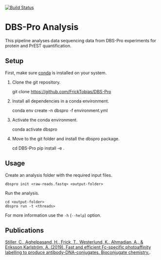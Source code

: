 [![Build Status](https://travis-ci.org/FrickTobias/DBS-Pro.svg)](https://travis-ci.org/FrickTobias/DBS-Pro)

# DBS-Pro Analysis

This pipeline analyses data sequencing data from DBS-Pro experiments for protein and PrEST quantification.

## Setup

First, make sure [conda](https://docs.conda.io/projects/conda/en/latest/user-guide/install/) is installed on your system.

1. Clone the git repository.

      git clone https://github.com/FrickTobias/DBS-Pro

2. Install all dependencies in a conda environment.

      conda env create -n dbspro -f environment.yml

3. Activate the conda environment.

      conda activate dbspro

4. Move to the git folder and install the dbspro package.

      cd DBS-Pro
      pip install -e .
    
## Usage

Create an analysis folder with the required input files.
```
dbspro init <raw-reads.fastq> <output-folder>
```
Run the analysis.
```
cd <output-folder>
dbspro run -t <threads>
```
For more information use the `-h` (`--help`) option. 

## Publications

[Stiller, C., Aghelpasand, H., Frick, T., Westerlund, K., Ahmadian, A., & Eriksson Karlström, A. (2019). Fast and efficient Fc-specific photoaffinity labelling to produce antibody-DNA-conjugates. Bioconjugate chemistry.](https://pubs.acs.org/doi/abs/10.1021/acs.bioconjchem.9b00548).
